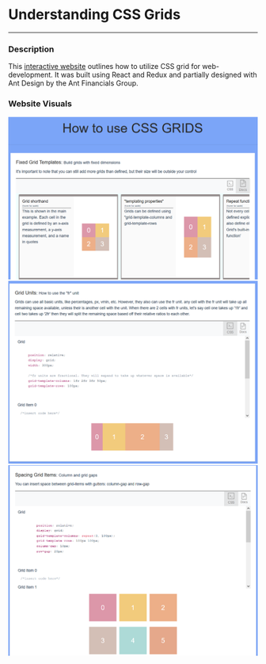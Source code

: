 # Understanding CSS Grids

<hr />
<h3>Description</h3>
<p>
    This <a href = "https://nervous-snyder-5fcce6.netlify.app/">interactive website</a> outlines how to utilize CSS grid for web-development. It was built using React and Redux and partially designed with Ant Design by the Ant Financials Group.
</p>
<h3>Website Visuals</h3>
<img src = "./markdown_assets/Website_title.PNG" alt = "website content" />
<img src = "./markdown_assets/website_content.PNG" alt = "website content" />
<img src = "./markdown_assets/Website_end.PNG" alt = "website content" />

